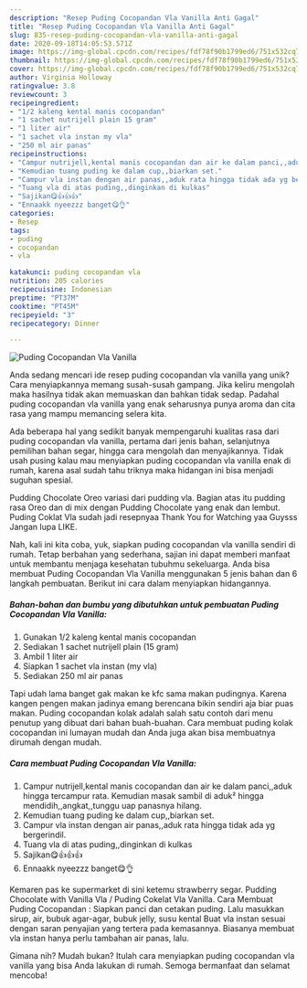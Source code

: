 ```yaml
---
description: "Resep Puding Cocopandan Vla Vanilla Anti Gagal"
title: "Resep Puding Cocopandan Vla Vanilla Anti Gagal"
slug: 835-resep-puding-cocopandan-vla-vanilla-anti-gagal
date: 2020-09-18T14:05:53.571Z
image: https://img-global.cpcdn.com/recipes/fdf78f90b1799ed6/751x532cq70/puding-cocopandan-vla-vanilla-foto-resep-utama.jpg
thumbnail: https://img-global.cpcdn.com/recipes/fdf78f90b1799ed6/751x532cq70/puding-cocopandan-vla-vanilla-foto-resep-utama.jpg
cover: https://img-global.cpcdn.com/recipes/fdf78f90b1799ed6/751x532cq70/puding-cocopandan-vla-vanilla-foto-resep-utama.jpg
author: Virginia Holloway
ratingvalue: 3.8
reviewcount: 3
recipeingredient:
- "1/2 kaleng kental manis cocopandan"
- "1 sachet nutrijell plain 15 gram"
- "1 liter air"
- "1 sachet vla instan my vla"
- "250 ml air panas"
recipeinstructions:
- "Campur nutrijell,kental manis cocopandan dan air ke dalam panci,,aduk hingga tercampur rata. Kemudian masak sambil di aduk² hingga mendidih,,angkat,,tunggu uap panasnya hilang."
- "Kemudian tuang puding ke dalam cup,,biarkan set."
- "Campur vla instan dengan air panas,,aduk rata hingga tidak ada yg bergerindil."
- "Tuang vla di atas puding,,dinginkan di kulkas"
- "Sajikan😋👍👍👍"
- "Ennaakk nyeezzz banget😋👌"
categories:
- Resep
tags:
- puding
- cocopandan
- vla

katakunci: puding cocopandan vla 
nutrition: 205 calories
recipecuisine: Indonesian
preptime: "PT37M"
cooktime: "PT45M"
recipeyield: "3"
recipecategory: Dinner

---
```



![Puding Cocopandan Vla Vanilla](https://img-global.cpcdn.com/recipes/fdf78f90b1799ed6/751x532cq70/puding-cocopandan-vla-vanilla-foto-resep-utama.jpg)

Anda sedang mencari ide resep puding cocopandan vla vanilla yang unik? Cara menyiapkannya memang susah-susah gampang. Jika keliru mengolah maka hasilnya tidak akan memuaskan dan bahkan tidak sedap. Padahal puding cocopandan vla vanilla yang enak seharusnya punya aroma dan cita rasa yang mampu memancing selera kita.

Ada beberapa hal yang sedikit banyak mempengaruhi kualitas rasa dari puding cocopandan vla vanilla, pertama dari jenis bahan, selanjutnya pemilihan bahan segar, hingga cara mengolah dan menyajikannya. Tidak usah pusing kalau mau menyiapkan puding cocopandan vla vanilla enak di rumah, karena asal sudah tahu triknya maka hidangan ini bisa menjadi suguhan spesial.

Pudding Chocolate Oreo variasi dari pudding vla. Bagian atas itu pudding rasa Oreo dan di mix dengan Pudding Chocolate yang enak dan lembut. Puding Coklat Vla sudah jadi resepnyaa Thank You for Watching yaa Guysss Jangan lupa LIKE.


Nah, kali ini kita coba, yuk, siapkan puding cocopandan vla vanilla sendiri di rumah. Tetap berbahan yang sederhana, sajian ini dapat memberi manfaat untuk membantu menjaga kesehatan tubuhmu sekeluarga. Anda bisa membuat Puding Cocopandan Vla Vanilla menggunakan 5 jenis bahan dan 6 langkah pembuatan. Berikut ini cara dalam menyiapkan hidangannya.

<!--inarticleads1-->

##### Bahan-bahan dan bumbu yang dibutuhkan untuk pembuatan Puding Cocopandan Vla Vanilla:

1. Gunakan 1/2 kaleng kental manis cocopandan
1. Sediakan 1 sachet nutrijell plain (15 gram)
1. Ambil 1 liter air
1. Siapkan 1 sachet vla instan (my vla)
1. Sediakan 250 ml air panas


Tapi udah lama banget gak makan ke kfc sama makan pudingnya. Karena kangen pengen makan jadinya emang berencana bikin sendiri aja biar puas makan. Puding cocopandan kolak adalah salah satu contoh dari menu penutup yang dibuat dari bahan buah-buahan. Cara membuat puding kolak cocopandan ini lumayan mudah dan Anda juga akan bisa membuatnya dirumah dengan mudah. 

<!--inarticleads2-->

##### Cara membuat Puding Cocopandan Vla Vanilla:

1. Campur nutrijell,kental manis cocopandan dan air ke dalam panci,,aduk hingga tercampur rata. Kemudian masak sambil di aduk² hingga mendidih,,angkat,,tunggu uap panasnya hilang.
1. Kemudian tuang puding ke dalam cup,,biarkan set.
1. Campur vla instan dengan air panas,,aduk rata hingga tidak ada yg bergerindil.
1. Tuang vla di atas puding,,dinginkan di kulkas
1. Sajikan😋👍👍👍
1. Ennaakk nyeezzz banget😋👌


Kemaren pas ke supermarket di sini ketemu strawberry segar. Pudding Chocolate with Vanilla Vla / Puding Cokelat Vla Vanilla. Cara Membuat Puding Cocopandan : Siapkan panci dan cetakan puding. Lalu masukkan sirup, air, bubuk agar-agar, bubuk jelly, susu kental Buat vla instan sesuai dengan saran penyajian yang tertera pada kemasannya. Biasanya membuat vla instan hanya perlu tambahan air panas, lalu. 

Gimana nih? Mudah bukan? Itulah cara menyiapkan puding cocopandan vla vanilla yang bisa Anda lakukan di rumah. Semoga bermanfaat dan selamat mencoba!

